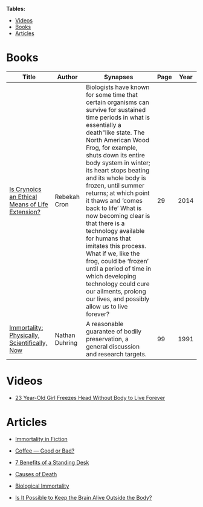 **Tables:**
- [Videos](#videos)
- [Books](#books)
- [Articles](#articles)

# Books
| Title | Author | Synapses | Page | Year |
|-------|--------|----------|------|------|
| [Is Crynoics an Ethical Means of Life Extension?](https://github.com/antomuto4/research-bs/blob/main/archive/lib-immortality/CROICA-2.2.pdf) | Rebekah Cron | Biologists have known for some time that certain organisms can survive for sustained time periods in what is essentially a death"like state. The North American Wood Frog, for example, shuts down its entire body system in winter; its heart stops beating and its whole body is frozen, until summer returns; at which point it thaws and ‘comes back to life’ What is now becoming clear is that there is a technology available for humans that imitates this process. What if we, like the frog, could be ‘frozen’ until a period of time in which developing technology could cure our ailments, prolong our lives, and possibly allow us to live forever? | 29 | 2014 |
| [Immortality: Physically, Scientifically, Now](https://github.com/antomuto4/research-bs/blob/main/archive/lib-immortality/cooper_immortality.pdf) | Nathan Duhring | A reasonable guarantee of bodily preservation, a general discussion and research targets. | 99 | 1991 |

# Videos

- [23 Year-Old Girl Freezes Head Without Body to Live Forever](https://youtu.be/XPtl49M4Su0)

# Articles

- [Immortality in Fiction](https://en.m.wikipedia.org/wiki/Immortality_in_fiction)

- [Coffee — Good or Bad?](https://www.healthline.com/nutrition/coffee-good-or-bad)

- [7 Benefits of a Standing Desk](https://www.healthline.com/nutrition/7-benefits-of-a-standing-desk)

- [Causes of Death](https://en.wikipedia.org/wiki/Immortality#Causes_of_death)

- [Biological Immortality](https://en.wikipedia.org/wiki/Biological_immortality)

- [Is It Possible to Keep the Brain Alive Outside the Body?](https://www.learning-mind.com/is-it-possible-to-keep-the-brain-alive-outside-the-body/)

